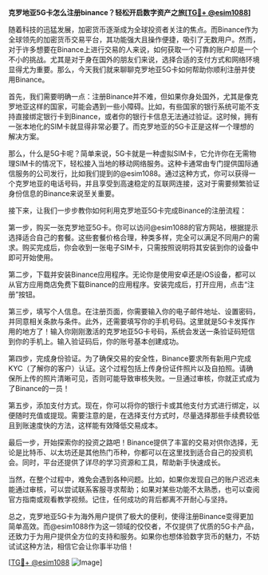 **克罗地亚5G卡怎么注册binance？轻松开启数字资产之旅[[TG💪+ @esim1088](https://t.me/s/esim1088)]**

随着科技的迅猛发展，加密货币逐渐成为全球投资者关注的焦点。而Binance作为全球领先的加密货币交易平台，其功能强大且操作便捷，吸引了无数用户。然而，对于许多想要在Binance上进行交易的人来说，如何获取一个可靠的账户却是一个不小的挑战。尤其是对于身在国外的朋友们来说，选择合适的支付方式和网络环境显得尤为重要。那么，今天我们就来聊聊克罗地亚5G卡如何帮助你顺利注册并使用Binance。

首先，我们需要明确一点：注册Binance并不难，但如果你身处国外，尤其是像克罗地亚这样的国家，可能会遇到一些小障碍。比如，有些国家的银行系统可能不支持直接绑定银行卡到Binance，或者你的银行卡信息无法通过验证。这时候，拥有一张本地化的SIM卡就显得非常必要了。而克罗地亚的5G卡正是这样一个理想的解决方案。

那么，什么是5G卡呢？简单来说，5G卡就是一种虚拟SIM卡，它允许你在无需物理SIM卡的情况下，轻松接入当地的移动网络服务。这种卡通常由专门提供国际通信服务的公司发行，比如我们提到的@esim1088。通过这种方式，你可以获得一个克罗地亚的电话号码，并且享受到高速稳定的互联网连接，这对于需要频繁验证身份信息的Binance来说至关重要。

接下来，让我们一步步教你如何利用克罗地亚5G卡完成Binance的注册流程：

第一步，购买一张克罗地亚5G卡。你可以访问@esim1088的官方网站，根据提示选择适合自己的套餐。这些套餐价格合理，种类多样，完全可以满足不同用户的需求。购买完成后，你会收到一张电子SIM卡，只需按照说明将其安装到你的设备中即可开始使用。

第二步，下载并安装Binance应用程序。无论你是使用安卓还是iOS设备，都可以从官方应用商店免费下载Binance的应用程序。安装完成后，打开应用，点击“注册”按钮。

第三步，填写个人信息。在注册页面，你需要输入你的电子邮件地址、设置密码，并同意相关条款与条件。此外，还需要填写你的手机号码。这里就是5G卡发挥作用的地方了！输入你刚刚激活的克罗地亚5G卡号码，系统会发送一条验证码短信到你的手机上。输入验证码后，你的账号基本创建成功。

第四步，完成身份验证。为了确保交易的安全性，Binance要求所有新用户完成KYC（了解你的客户）认证。这个过程包括上传身份证件照片以及自拍照。请确保所上传的照片清晰可见，否则可能导致审核失败。一旦通过审核，你就正式成为了Binance的一员！

第五步，添加支付方式。现在，你可以将你的银行卡或其他支付方式进行绑定，以便随时充值或提现。需要注意的是，在选择支付方式时，尽量选择那些手续费较低且到账速度快的方法，这样能有效降低交易成本。

最后一步，开始探索你的投资之路吧！Binance提供了丰富的交易对供你选择，无论是比特币、以太坊还是其他热门币种，你都可以在这里找到适合自己的投资机会。同时，平台还提供了详尽的学习资源和工具，帮助新手快速成长。

当然，在整个过程中，难免会遇到各种问题。比如，如果你发现自己的账户迟迟未能通过审核，可以尝试联系客服寻求帮助；如果对某些功能不太熟悉，也可以查阅官方指南或观看教学视频。记住，任何成功的背后都离不开耐心与坚持。

总之，克罗地亚5G卡为海外用户提供了极大的便利，使得注册Binance变得更加简单高效。而@esim1088作为这一领域的佼佼者，不仅提供了优质的5G卡产品，还致力于为用户提供全方位的支持和服务。如果你也想体验数字货币的魅力，不妨试试这种方法，相信它会让你事半功倍！

[[TG💪+ @esim1088](https://t.me/s/esim1088) ![Image](https://i.postimg.cc/4NQfJmqS/Snipaste-2025-05-13-00-14-12.png)]